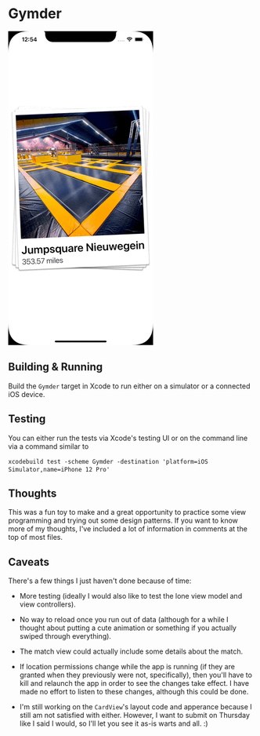 #  Gymder

![Screenshot](https://raw.githubusercontent.com/glaukommatos/Gymder/main/screenshot.gif "Screenshot")

## Building & Running

Build the `Gymder` target in Xcode to run either on a simulator or a connected iOS device.

## Testing

You can either run the tests via Xcode's testing UI or on the command line via a command similar to

    xcodebuild test -scheme Gymder -destination 'platform=iOS Simulator,name=iPhone 12 Pro'

## Thoughts

This was a fun toy to make and a great opportunity to practice some view programming and trying
out some design patterns. If you want to know more of my thoughts, I've included a lot of information
in comments at the top of most files.

## Caveats

There's a few things I just haven't done because of time:

- More testing (ideally I would also like to test the lone view model and view controllers).

- No way to reload once you run out of data (although for a while I thought about putting a
  cute animation or something if you actually swiped through everything).
  
- The match view could actually include some details about the match.

- If location permissions change while the app is running (if they are granted when they
  previously were not, specifically), then you'll have to kill and relaunch the app in order
  to see the changes take effect. I have made no effort to listen to these changes, although
  this could be done.

- I'm still working on the `CardView`'s layout code and apperance because I still am not
  satisfied with either. However, I want to submit on Thursday like I said I would, so I'll let
  you see it as-is warts and all. :)
